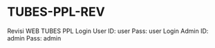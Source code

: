 # TUBES-PPL-REV
Revisi WEB TUBES PPL
Login User
ID: user Pass: user
Login Admin
ID: admin Pass: admin
